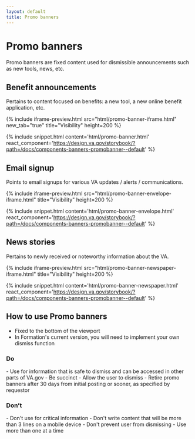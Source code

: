 ```yaml
---
layout: default
title: Promo banners
---
```


# Promo banners

<p class="va-introtext">Promo banners are fixed content used for dismissible announcements such as new tools, news, etc.</p>

## Benefit announcements

Pertains to content focused on benefits: a new tool, a new online benefit application, etc.

{% include iframe-preview.html src="html/promo-banner-iframe.html" new_tab="true" title="Visibility" height=200 %}

{% include snippet.html content='html/promo-banner.html' react_component='https://design.va.gov/storybook/?path=/docs/components-banners-promobanner--default' %}

## Email signup

Points to email signups for various VA updates / alerts / communications.

{% include iframe-preview.html src="html/promo-banner-envelope-iframe.html" title="Visibility" height=200 %}

{% include snippet.html content='html/promo-banner-envelope.html' react_component='https://design.va.gov/storybook/?path=/docs/components-banners-promobanner--default' %}

## News stories

Pertains to newly received or noteworthy information about the VA.

{% include iframe-preview.html src="html/promo-banner-newspaper-iframe.html" title="Visibility" height=200 %}

{% include snippet.html content='html/promo-banner-newspaper.html' react_component='https://design.va.gov/storybook/?path=/docs/components-banners-promobanner--default' %}



## How to use Promo banners

- Fixed to the bottom of the viewport
- In Formation's current version, you will need to implement your own dismiss function

<div class="do-dont">
<div class="do-dont__do">
<h3 class="do-dont__heading">Do</h3>
<div class="do-dont__content" markdown="1">
- Use for information that is safe to dismiss and can be accessed in other parts of VA.gov
- Be succinct
- Allow the user to dismiss
- Retire promo banners after 30 days from initial posting or sooner, as specified by requestor
</div>
</div>
<div class="do-dont__dont">
<h3 class="do-dont__heading">Don’t</h3>
<div class="do-dont__content" markdown="1">
- Don't use for critical information
- Don't write content that will be more than 3 lines on a mobile device
- Don't prevent user from dismissing
- Use more than one at a time
</div>
</div>
</div>
